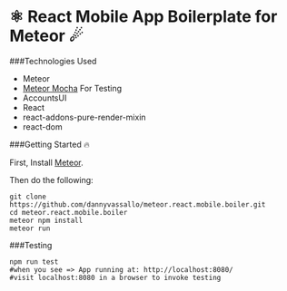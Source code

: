 # ⚛ React Mobile App Boilerplate for Meteor ☄

###Technologies Used

* Meteor
* [Meteor Mocha](https://github.com/practicalmeteor/meteor-mocha) For Testing
* AccountsUI
* React
* react-addons-pure-render-mixin
* react-dom

###Getting Started 🔥

First, Install [Meteor](https://www.meteor.com/install).

Then do the following:
```shell
git clone https://github.com/dannyvassallo/meteor.react.mobile.boiler.git
cd meteor.react.mobile.boiler
meteor npm install
meteor run
```

###Testing

```shell
npm run test
#when you see => App running at: http://localhost:8080/
#visit localhost:8080 in a browser to invoke testing
```
